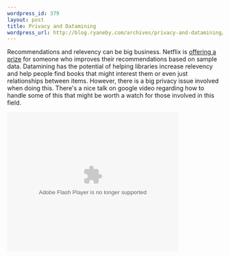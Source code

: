 ```yaml
--- 
wordpress_id: 379
layout: post
title: Privacy and Datamining
wordpress_url: http://blog.ryaneby.com/archives/privacy-and-datamining/
---
```

Recommendations and relevency can be big business. Netflix is <a href="http://www.netflixprize.com/">offering a prize</a> for someone who improves their recommendations based on sample data. Datamining has the potential of helping libraries increase relevency and help people find books that might interest them or even just relationships between items. However, there is a big privacy issue involved when doing this. There's a nice talk on google video regarding how to handle some of this that might be worth a watch for those involved in this field.

<embed style="width:400px; height:326px;" id="VideoPlayback" type="application/x-shockwave-flash" src="http://video.google.com/googleplayer.swf?docId=2543830020407543872&hl=en"> </embed>
